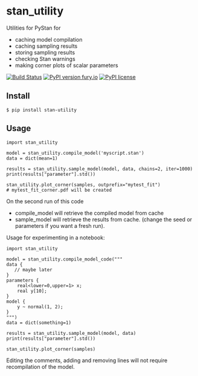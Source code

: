 # stan_utility
Utilities for PyStan for 
* caching model compilation
* caching sampling results
* storing sampling results
* checking Stan warnings
* making corner plots of scalar parameters

[![Build Status](https://travis-ci.org/JohannesBuchner/stan_utility.svg?branch=master)](https://travis-ci.org/JohannesBuchner/stan_utility)
[![PyPI version fury.io](https://badge.fury.io/py/stan-utility.svg)](https://pypi.python.org/pypi/stan_utility/)
[![PyPI license](https://img.shields.io/pypi/l/stan-utility.svg)](https://pypi.python.org/pypi/stan_utility/)

## Install 

	$ pip install stan-utility

## Usage

	import stan_utility

	model = stan_utility.compile_model('myscript.stan')
	data = dict(mean=1)
	
	results = stan_utility.sample_model(model, data, chains=2, iter=1000)
	print(results["parameter"].std())
	
	stan_utility.plot_corner(samples, outprefix="mytest_fit")
	# mytest_fit_corner.pdf will be created

On the second run of this code
* compile_model will retrieve the compiled model from cache
* sample_model will retrieve the results from cache. (change the seed or parameters if you want a fresh run).

Usage for experimenting in a notebook:

	import stan_utility

	model = stan_utility.compile_model_code("""
	data {
	   // maybe later
	}
	parameters {
		real<lower=0,upper=1> x;
		real y[10];
	}
	model {
		y ~ normal(1, 2);
	}
	""")
	data = dict(something=1)

	results = stan_utility.sample_model(model, data)
	print(results["parameter"].std())
	
	stan_utility.plot_corner(samples)

Editing the comments, adding and removing lines will not require
recompilation of the model.


